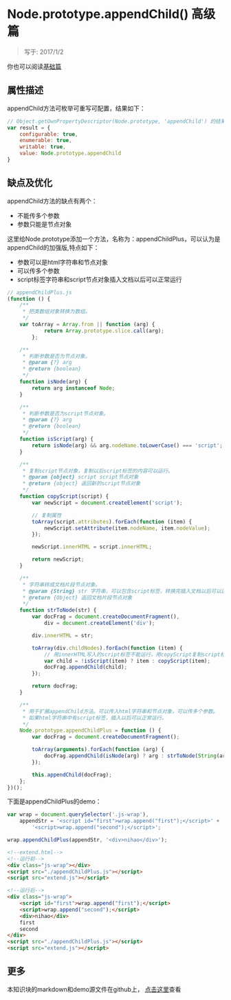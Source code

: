 # Node.prototype.appendChild() 高级篇
> 写于: 2017/1/2

你也可以阅读[基础篇](./appendChild().md)

## 属性描述
appendChild方法可枚举可重写可配置，结果如下：
```javascript
// Object.getOwnPropertyDescriptor(Node.prototype, 'appendChild') 的结果如下：
var result = {
    configurable: true,
    enumerable: true,
    writable: true,
    value: Node.prototype.appendChild
}
```

## 缺点及优化
appendChild方法的缺点有两个：

- 不能传多个参数
- 参数只能是节点对象

这里给Node.prototype添加一个方法，名称为：appendChildPlus，可以认为是appendChild的加强版,特点如下：

- 参数可以是html字符串和节点对象
- 可以传多个参数
- script标签字符串和script节点对象插入文档以后可以正常运行
```javascript
// appendChildPlus.js
(function () {
    /**
     * 把类数组对象转换为数组。
     */
    var toArray = Array.from || function (arg) {
            return Array.prototype.slice.call(arg);
        };

    /**
     * 判断参数是否为节点对象。
     * @param {?} arg
     * @return {boolean}
     */
    function isNode(arg) {
        return arg instanceof Node;
    }

    /**
     * 判断参数是否为script节点对象。
     * @param {?} arg
     * @return {boolean}
     */
    function isScript(arg) {
        return isNode(arg) && arg.nodeName.toLowerCase() === 'script';
    }

    /**
     * 复制script节点对象，复制以后script标签的内容可以运行。
     * @param {object} script script节点对象
     * @return {object} 返回新的script节点对象
     */
    function copyScript(script) {
        var newScript = document.createElement('script');

        // 复制属性
        toArray(script.attributes).forEach(function (item) {
            newScript.setAttribute(item.nodeName, item.nodeValue);
        });

        newScript.innerHTML = script.innerHTML;

        return newScript;
    }

    /**
     * 字符串转成文档片段节点对象。
     * @param {String} str 字符串，可以包含script标签，转换完插入文档以后可以运行。
     * @return {Object} 返回文档片段节点对象
     */
    function strToNode(str) {
        var docFrag = document.createDocumentFragment(),
            div = document.createElement('div');

        div.innerHTML = str;

        toArray(div.childNodes).forEach(function (item) {
            // 用innerHTML写入的script标签不能运行，用copyScript复制script标签以后才能运行
            var child = !isScript(item) ? item : copyScript(item);
            docFrag.appendChild(child);
        });

        return docFrag;
    }

    /**
     * 用于扩展appendChild方法。可以传入html字符串和节点对象，可以传多个参数。
     * 如果html字符串中有script标签，插入以后可以正常运行。
     */
    Node.prototype.appendChildPlus = function () {
        var docFrag = document.createDocumentFragment();

        toArray(arguments).forEach(function (arg) {
            docFrag.appendChild(isNode(arg) ? arg : strToNode(String(arg)));
        });

        this.appendChild(docFrag);
    };
})();

```
下面是appendChildPlus的demo：
```javascript
var wrap = document.querySelector('.js-wrap'),
    appendStr = '<script id="first">wrap.append("first");</script>' +
        '<script>wrap.append("second");</script>';

wrap.appendChildPlus(appendStr, '<div>nihao</div>');
```
```html
<!--extend.html-->
<!--运行前-->
<div class="js-wrap"></div>
<script src="./appendChildPlus.js"></script>
<script src="extend.js"></script>

<!--运行后-->
<div class="js-wrap">
    <script id="first">wrap.append("first");</script>
    <script>wrap.append("second");</script>
    <div>nihao</div>
    first
    second
</div>
<script src="./appendChildPlus.js"></script>
<script src="extend.js"></script>

```

## 更多
本知识块的markdown和demo源文件在github上，
[点击这里](https://github.com/jserz/js_piece/tree/master/DOM/Node/)查看
